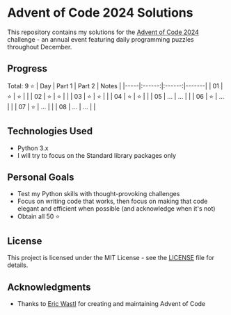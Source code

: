 # Advent of Code 2024 Solutions

This repository contains my solutions for the [Advent of Code 2024](https://adventofcode.com/2024) challenge - an annual event featuring daily programming puzzles throughout December.

## Progress
Total: 9 ⭐ 
| Day | Part 1 | Part 2 | Notes |
|-----|:------:|:------:|-------|
| 01  |   ⭐   |   ⭐   |       |
| 02  |   ⭐   |   ⭐   |       |
| 03  |   ⭐   |   ⭐   |       |
| 04  |   ⭐   |   ⭐   |       |
| 05  |   ...  |   ...   |       |
| 06  |   ⭐   |   ...   |       |
| 07  |   ⭐   |   ...   |       |
| 08  |   ...  |   ...   |       |

## Technologies Used

- Python 3.x
- I will try to focus on the Standard library packages only

## Personal Goals
- Test my Python skills with thought-provoking challenges
- Focus on writing code that works, then focus on making that code elegant and efficient when possible (and acknowledge when it's not)
- Obtain all 50 ⭐

## License

This project is licensed under the MIT License - see the [LICENSE](LICENSE) file for details.

## Acknowledgments

- Thanks to [Eric Wastl](http://was.tl/) for creating and maintaining Advent of Code
